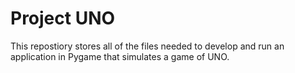 # Project UNO

This repostiory stores all of the files needed to develop and run an application in Pygame that simulates a game of UNO.
